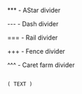 *** - AStar divider

--- - Dash divider

=== - Rail divider

+++ - Fence divider

^^^ - Caret farm divider

~~~ - Tilde divider

( TEXT )
